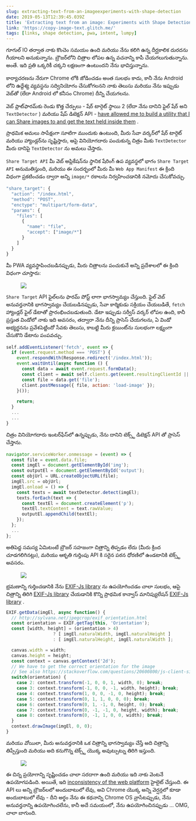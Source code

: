 ```yaml
---
slug: extracting-text-from-an-imageexperiments-with-shape-detection
date: 2019-05-13T12:39:45.039Z
title: 'Extracting text from an image: Experiments with Shape Detection'
link: 'https://copy-image-text.glitch.me/'
tags: [links, shape detection, pwa, intent, lumpy]
---
```

గూగుల్ IO తర్వాత నాకు కొంచెం సమయం ఉంది మరియు నేను కలిగి ఉన్న దీర్ఘకాలిక దురదను గీయాలని అనుకున్నాను. బ్రౌజర్‌లోని చిత్రాల లోపల ఉన్న వచనాన్ని కాపీ చేయగలుగుతున్నాను. అంతే. ఇది ప్రతి ఒక్కరికీ చక్కని లక్షణంగా ఉంటుందని నేను భావిస్తున్నాను.

కార్యాచరణను నేరుగా Chrome లోకి జోడించడం అంత సులభం కాదు, కానీ నేను Android లోని ఉద్దేశ్య వ్యవస్థను సద్వినియోగం చేసుకోగలనని నాకు తెలుసు మరియు నేను ఇప్పుడు వెబ్‌తో (లేదా Android లో కనీసం Chrome) దీన్ని చేయగలను.

వెబ్ ప్లాట్‌ఫారమ్‌కు రెండు కొత్త చేర్పులు - షేర్ టార్గెట్ స్థాయి 2 (లేదా నేను దానిని ఫైల్ షేర్ అని `TextDetector` ) మరియు షేప్ డిటెక్షన్ API - [have allowed me to build a utility that I can Share images to and get the text held inside them](https://copy-image-text.glitch.me/) .

ప్రాథమిక అమలు సాపేక్షంగా సూటిగా ముందుకు ఉంటుంది, మీరు సేవా వర్కర్‌లో షేర్ టార్గెట్ మరియు హ్యాండ్లర్‌ను సృష్టిస్తారు, ఆపై వినియోగదారు పంచుకున్న చిత్రం మీకు `TextDetector` మీరు దానిపై `TextDetector` ను అమలు చేస్తారు.

`Share Target API` మీ వెబ్ అప్లికేషన్‌ను స్థానిక షేరింగ్ ఉప వ్యవస్థలో భాగం `Share Target API` అనుమతిస్తుంది, మరియు ఈ సందర్భంలో మీరు మీ `Web App Manifest` ఈ క్రింది విధంగా ప్రకటించడం ద్వారా అన్ని `image/*` రకాలను నిర్వహించడానికి నమోదు చేసుకోవచ్చు.

```javascript
"share_target": {
  "action": "/index.html",
  "method": "POST",
  "enctype": "multipart/form-data",
  "params": {
    "files": [
      {
        "name": "file",
        "accept": ["image/*"]
      }
    ]
  }
}
```

మీ PWA వ్యవస్థాపించబడినప్పుడు, మీరు చిత్రాలను పంచుకునే అన్ని ప్రదేశాలలో ఈ క్రింది విధంగా చూస్తారు:

<figure><img src="/images/2019-05-13-extracting-text-from-an-imageexperiments-with-shape-detection-0.jpeg"></figure>

`Share Target` API ఫైల్‌లను ఫారమ్ పోస్ట్ లాగా భాగస్వామ్యం చేస్తుంది. ఫైల్ వెబ్ అనువర్తనానికి భాగస్వామ్యం చేయబడినప్పుడు, సేవా కార్మికుడు సక్రియం చేయబడితే, `fetch` హ్యాండ్లర్ ఫైల్ డేటాతో ప్రారంభించబడుతుంది. డేటా ఇప్పుడు సర్వీస్ వర్కర్ లోపల ఉంది, కానీ ప్రస్తుత విండోలో నాకు ఇది అవసరం, తద్వారా నేను దీన్ని ప్రాసెస్ చేయగలను, ఏ విండో అభ్యర్థనను ప్రవేశపెట్టిందో సేవకు తెలుసు, కాబట్టి మీరు క్లయింట్‌ను సులభంగా లక్ష్యంగా చేసుకొని డేటాను పంపవచ్చు.

```javascript
self.addEventListener('fetch', event => {
  if (event.request.method === 'POST') {
    event.respondWith(Response.redirect('/index.html'));
    event.waitUntil(async function () {
      const data = await event.request.formData();
      const client = await self.clients.get(event.resultingClientId || event.clientId);
      const file = data.get('file');
      client.postMessage({ file, action: 'load-image' });
    }());
    
    return;
  }
  ...
  ...
}

```

చిత్రం వినియోగదారు ఇంటర్‌ఫేస్‌లో ఉన్నప్పుడు, నేను దానిని టెక్స్ట్ డిటెక్షన్ API తో ప్రాసెస్ చేస్తాను.

```javascript
navigator.serviceWorker.onmessage = (event) => {  
  const file = event.data.file;
  const imgEl = document.getElementById('img');
  const outputEl = document.getElementById('output');
  const objUrl = URL.createObjectURL(file);
  imgEl.src = objUrl;
  imgEl.onload = () => {
    const texts = await textDetector.detect(imgEl);
    texts.forEach(text => {
      const textEl = document.createElement('p');
      textEl.textContent = text.rawValue;
      outputEl.appendChild(textEl);
    });
  };
  ...
};
```

అతిపెద్ద సమస్య ఏమిటంటే బ్రౌజర్ సహజంగా చిత్రాన్ని తిప్పడం లేదు (మీరు క్రింద చూడగలిగినట్లు), మరియు ఆకృతి గుర్తింపు API కి సరైన పఠన ధోరణిలో ఉండటానికి టెక్స్ట్ అవసరం.

<figure><img src="/images/2019-05-13-extracting-text-from-an-imageexperiments-with-shape-detection-1.jpeg"></figure>

భ్రమణాన్ని గుర్తించడానికి నేను [EXIF-Js library](https://github.com/exif-js/exif-js) ను ఉపయోగించడం చాలా సులభం, ఆపై చిత్రాన్ని తిరిగి [EXIF-Js library](https://github.com/exif-js/exif-js) చేయడానికి కొన్ని ప్రాథమిక కాన్వాస్ మానిప్యులేషన్ [EXIF-Js library](https://github.com/exif-js/exif-js) .

```javascript
EXIF.getData(imgEl, async function() {
  // http://sylvana.net/jpegcrop/exif_orientation.html
  const orientation = EXIF.getTag(this, 'Orientation');
  const [width, height] = (orientation > 4) 
                  ? [ imgEl.naturalWidth, imgEl.naturalHeight ]
                  : [ imgEl.naturalHeight, imgEl.naturalWidth ];

  canvas.width = width;
  canvas.height = height;
  const context = canvas.getContext('2d');
  // We have to get the correct orientation for the image
  // See also https://stackoverflow.com/questions/20600800/js-client-side-exif-orientation-rotate-and-mirror-jpeg-images
  switch(orientation) {
    case 2: context.transform(-1, 0, 0, 1, width, 0); break;
    case 3: context.transform(-1, 0, 0, -1, width, height); break;
    case 4: context.transform(1, 0, 0, -1, 0, height); break;
    case 5: context.transform(0, 1, 1, 0, 0, 0); break;
    case 6: context.transform(0, 1, -1, 0, height, 0); break;
    case 7: context.transform(0, -1, -1, 0, height, width); break;
    case 8: context.transform(0, -1, 1, 0, 0, width); break;
  }
  context.drawImage(imgEl, 0, 0);
}
```

మరియు వోయిలా, మీరు అనువర్తనానికి ఒక చిత్రాన్ని భాగస్వామ్యం చేస్తే అది చిత్రాన్ని తిప్పేస్తుంది మరియు అది కనుగొన్న టెక్స్ట్ యొక్క అవుట్పుట్ను తిరిగి ఇస్తుంది.

<figure><img src="/images/2019-05-13-extracting-text-from-an-imageexperiments-with-shape-detection-2.jpeg"></figure>

ఈ చిన్న ప్రయోగాన్ని సృష్టించడం చాలా సరదాగా ఉంది మరియు ఇది నాకు వెంటనే ఉపయోగపడింది. అయితే, ఇది [inconsistency of the web platform](/the-lumpy-web/) హైలైట్ చేస్తుంది. ఈ API లు అన్ని బ్రౌజర్‌లలో అందుబాటులో లేవు, అవి Chrome యొక్క అన్ని వెర్షన్లలో కూడా అందుబాటులో లేవు - దీని అర్థం నేను ఈ కథనాన్ని Chrome OS వ్రాసేటప్పుడు, నేను అనువర్తనాన్ని ఉపయోగించలేను, కానీ అదే సమయంలో, నేను ఉపయోగించినప్పుడు ... OMG, చాలా బాగుంది.

